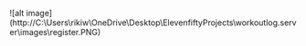 ![alt image] (http://C:\Users\rikiw\OneDrive\Desktop\ElevenfiftyProjects\workoutlog.server\images\register.PNG)